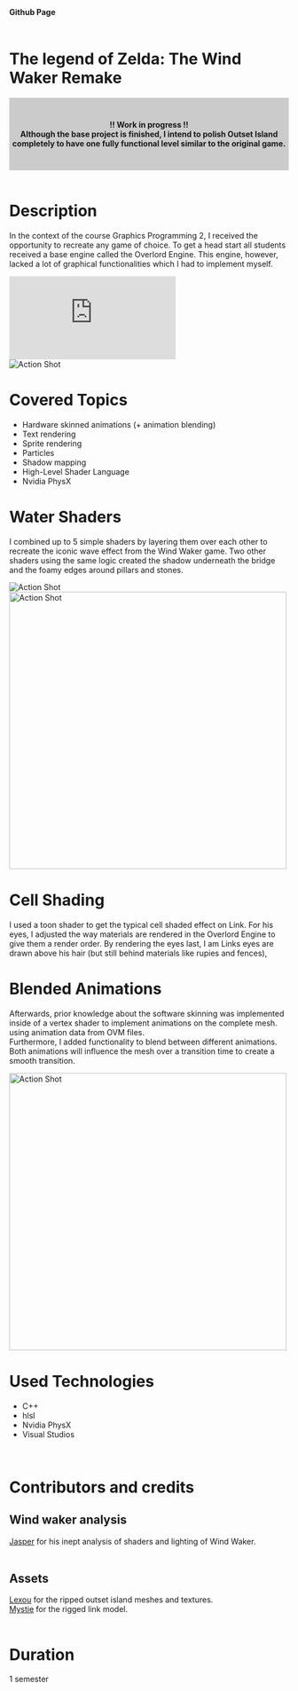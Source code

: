 <style>
    #myFrame { width:100%; height:300px; }
</style>

<script>
    import {FaGithub} from 'svelte-icons/fa';
</script>

<div class="socials flex  " style="padding-bottom:20px;">
     <b style="padding-right:20px; padding-top:5px">Github Page</b>
    <span>
        <a  href="https://github.com/gillianassi/TheWindWaker_Remake" target="_blank" rel="no-referrer"><FaGithub />
        </a>
    </span>
</div>

# The legend of Zelda: The Wind Waker Remake

<div  style="background-color:rgba(0, 0, 0, 0.2); text-align:center; vertical-align: middle; padding:40px 0;">
    <div class="text-align: center">
        <b>!! Work in progress !!</b>
    </div>
    <div class="text-align: center" >
        <b>Although the base project is finished, I intend to polish Outset Island completely to have one fully functional level similar to the original game.</b>  <br> 
    </div>
</div>
<br>

<div id="markdownBody">
    <div class="grid-container grid-centered-container reversed-col-content">
        <div>
            <h1 class="title">Description</h1>
            <p>
            In the context of the course Graphics Programming 2, I received the opportunity to recreate any game of choice. To get a head start all students received a base engine called the Overlord Engine. This engine, however, lacked a lot of graphical functionalities which I had to implement myself.
            </p>
        </div>
        <iframe title="vimeo-player" class="frame" src="https://player.vimeo.com/video/725256028?h=16ab996b9a" frameborder="0" allowfullscreen></iframe>
    </div>
    <div class="grid-container grid-centered-container">
        <img class="rounded-3xl shadow-xl"  src="https://ik.imagekit.io/gillianassi/Projects/WindWakerRemake/LinkPose_wWmkuMK0T.jpg?ik-sdk-version=javascript-1.4.3&updatedAt=1661690185200" alt="Action Shot"  width="auto" />
        <div>
            <h1 class="title">Covered Topics</h1>
            <ul class="list-disc marker:text-purple-300 pl-10">
                <li>Hardware skinned animations (+ animation blending)</li>
                <li>Text rendering</li>
                <li>Sprite rendering</li>
                <li>Particles</li>
                <li>Shadow mapping</li>
                <li>High-Level Shader Language</li>
                <li>Nvidia PhysX</li>
            </ul>
        </div>
    </div>
    <div class="grid-container grid-centered-container reversed-col-content">
        <div>
            <h1 class="title">Water Shaders</h1>
            <p>
                I combined up to 5 simple shaders by layering them over each other to recreate the iconic wave effect from the Wind Waker game. Two other shaders using the same logic created the shadow underneath the bridge and the foamy edges around pillars and stones.
            </p>
        </div>
         <img class="rounded-3xl shadow-xl" src="https://ik.imagekit.io/gillianassi/Projects/WindWakerRemake/SeaShader_7O43miNvM.gif?ik-sdk-version=javascript-1.4.3&updatedAt=1661693031830" alt="Action Shot"  width="auto" />
    </div>
    <div class="grid-container grid-centered-container">
        <img class="rounded-3xl shadow-xl"  src="https://ik.imagekit.io/gillianassi/Projects/WindWakerRemake/CellShader?ik-sdk-version=javascript-1.4.3&updatedAt=1661694632152" alt="Action Shot"  width="500px" />
        <div>
            <h1 class="title">Cell Shading</h1>
            <p>
                I used a toon shader to get the typical cell shaded effect on Link. For his eyes, I adjusted the way materials are rendered in the Overlord Engine to give them a render order. By rendering the eyes last, I am Links eyes are drawn above his hair (but still behind materials like rupies and fences),
            </p>
        </div>
    </div>
    <div class="grid-container grid-centered-container reversed-col-content">
        <div>
            <h1 class="title">Blended Animations</h1>
            <p>
                Afterwards, prior knowledge about the software skinning was implemented inside of a vertex shader to implement animations on the complete mesh. using animation data from OVM files. <br>
                Furthermore, I added functionality to blend between different animations. Both animations will influence the mesh over a transition time to create a smooth transition. 
            </p>
        </div>
        <div >
         <img class="rounded-3xl shadow-xl" src="https://ik.imagekit.io/gillianassi/Projects/WindWakerRemake/BlendedAnimation_YAnsej-sX.gif?ik-sdk-version=javascript-1.4.3&updatedAt=1661722199346" alt="Action Shot"  width="500" />
         </div>
    </div>
</div>


# Used Technologies<br>
<div>
    <ul class="list-disc marker:text-purple-300 pl-10">
        <li>C++</li>
        <li>hlsl</li>
        <li>Nvidia PhysX</li>
        <li>Visual Studios</li>
    </ul>
</div> 
<br>


# Contributors and credits
## Wind waker analysis
<div>

</div>
 <a class="text-gPrimaryColor underline font-bold" href="https://www.youtube.com/channel/UC5bN6XKHDCFt_wYAJmsP_Mg" target="_blank" rel="no-referrer">Jasper</a> for his inept analysis of shaders and lighting of Wind Waker.
<br><br>

## Assets
<div>
    <a class="text-gPrimaryColor underline font-bold" href="https://www.models-resource.com/gamecube/legendofzeldathewindwaker/model/417/" target="_blank" rel="no-referrer">Lexou</a> for the ripped outset island meshes and textures.
</div>
<div>
    <a class="text-gPrimaryColor underline font-bold" href="https://www.models-resource.com/gamecube/legendofzeldathewindwaker/model/7795/" target="_blank" rel="no-referrer">Mystie</a> for the rigged link model.
</div>
<br>

# Duration
1 semester
